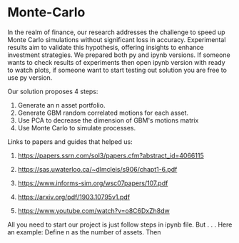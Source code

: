 # Monte-Carlo
In the realm of finance, our research addresses the challenge to speed up Monte Carlo simulations without significant loss in accuracy.   Experimental results aim to validate this hypothesis, offering insights to enhance investment strategies.
We prepared both py and ipynb versions. If someone wants to check results of experiments then open ipynb version with ready to watch plots, if someone want to start testing out solution you are free to use py version. 

Our solution proposes 4 steps:
1. Generate an n asset portfolio.
2. Generate GBM random correlated motions for each asset.
3. Use PCA to decrease the dimension of GBM's motions matrix
4. Use Monte Carlo to simulate processes.

Links to papers and guides that helped us:

1) https://papers.ssrn.com/sol3/papers.cfm?abstract_id=4066115


2) https://sas.uwaterloo.ca/~dlmcleis/s906/chapt1-6.pdf


3) https://www.informs-sim.org/wsc07papers/107.pdf


4) https://arxiv.org/pdf/1903.10795v1.pdf


5) https://www.youtube.com/watch?v=o8C6DxZh8dw

All you need to start our project is just follow steps in ipynb file. But . . . Here an example: 
Define n as the number of assets. Then
